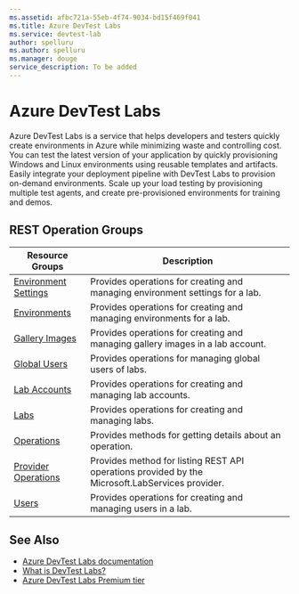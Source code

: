 ```yaml
---
ms.assetid: afbc721a-55eb-4f74-9034-bd15f469f041
ms.title: Azure DevTest Labs
ms.service: devtest-lab
author: spelluru
ms.author: spelluru
ms.manager: douge
service_description: To be added
---
```



# Azure DevTest Labs

Azure DevTest Labs is a service that helps developers and testers quickly create environments in Azure while minimizing waste and controlling cost. You can test the latest version of your application by quickly provisioning Windows and Linux environments using reusable templates and artifacts. Easily integrate your deployment pipeline with DevTest Labs to provision on-demand environments. Scale up your load testing by provisioning multiple test agents, and create pre-provisioned environments for training and demos.

## REST Operation Groups
 
| Resource Groups                                       | Description                                                                                                          |
|-------------------------------------------------------|----------------------------------------------------------------------------------------------------------------------|
| [Environment Settings](xref:management.azure.com.dtl.environmentsettings)                       | Provides operations for creating and managing environment settings for a lab.                                                    |
| [Environments](xref:management.azure.com.dtl.environments)                              | Provides operations for creating and managing environments for a lab. |
| [Gallery Images](xref:management.azure.com.dtl.galleryimages)                 | Provides operations for creating and managing gallery images in a lab account.                                                                   |
| [Global Users](xref:management.azure.com.dtl.globalusers)                                      | Provides operations for managing global users of labs. |
| [Lab Accounts](xref:management.azure.com.dtl.labaccounts)                       | Provides operations for creating and managing lab accounts.                                                         |
| [Labs](xref:management.azure.com.dtl.labs)                                      | Provides operations for creating and managing labs.                                                              |
| [Operations](xref:management.azure.com.dtl.operations)                        | Provides methods for getting details about an operation.                                    |
| [Provider Operations](xref:management.azure.com.dtl.provideroperations)                                | Provides method for listing REST API operations provided by the Microsoft.LabServices provider.                                                                           |
| [Users](xref:management.azure.com.dtl.users)                     | Provides operations for creating and managing users in a lab.                                                            |


## See Also

- [Azure DevTest Labs documentation](https://azure.microsoft.com/documentation/services/devtest-lab/)
- [What is DevTest Labs?](https://azure.microsoft.com/documentation/articles/devtest-lab-overview/)
- [Azure DevTest Labs Premium tier](https://azure.microsoft.com/documentation/articles/devtest-lab-faq/)